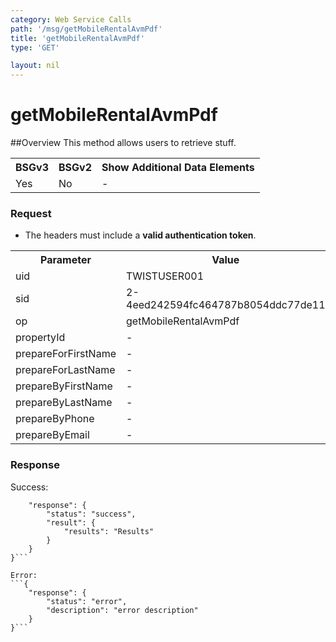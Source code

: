 ```yaml
---
category: Web Service Calls
path: '/msg/getMobileRentalAvmPdf'
title: 'getMobileRentalAvmPdf'
type: 'GET'

layout: nil
---
```


# getMobileRentalAvmPdf

##Overview
This method allows users to retrieve stuff.

<table>
	<tbody>
	<tr>
		<th>BSGv3</th>
		<th>BSGv2</th>
		<th>Show Additional Data Elements</th>
	</tr>
	<tr>
		<td>Yes</td>
		<td>No</td>
		<td>-</td>
	</tr>

</tbody>
</table>

### Request

* The headers must include a **valid authentication token**.

<table>
	<tbody>
	<tr>
		<th>Parameter</th>
		<th>Value</th>
	</tr>
	<tr>
		<td>uid</td>
		<td>TWISTUSER001</td>
	</tr>
	<tr>
		<td>sid</td>
		<td>2-4eed242594fc464787b8054ddc77de11</td>
	</tr>
	<tr>
		<td>op</td>
		<td>getMobileRentalAvmPdf</td>
	</tr>
	<tr>
		<td>propertyId</td>
		<td>-</td>
	</tr>
	<tr>
		<td>prepareForFirstName</td>
		<td>-</td>
	</tr>
	<tr>
		<td>prepareForLastName</td>
		<td>-</td>
	</tr>
	<tr>
		<td>prepareByFirstName</td>
		<td>-</td>
	</tr>
	<tr>
		<td>prepareByLastName</td>
		<td>-</td>
	</tr>
	<tr>
		<td>prepareByPhone</td>
		<td>-</td>
	</tr>
	<tr>
		<td>prepareByEmail</td>
		<td>-</td>
	</tr>
</tbody>
</table>

### Response

Success:
```{
    "response": {
        "status": "success",
        "result": {
            "results": "Results"
        }
    }
}```

Error:
```{
    "response": {
        "status": "error",
        "description": "error description"
    }
}```